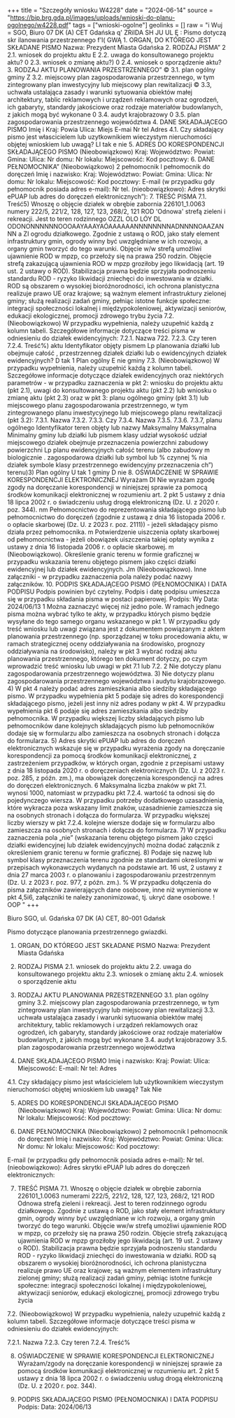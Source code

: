 +++
title = "Szczegóły wniosku W4228"
date = "2024-06-14"
source = "https://bip.brg.gda.pl/images/uploads/wnioski-do-planu-ogolnego/w4228.pdf"
tags = ["wnioski-ogolne"]
geolinks = []
raw = "i Wuj = SGO,  Biuro 07 DK (A)  CET Gdańska   q' ZRiIDA SH  JU UL Ę :  Pismo dotyczą skr ilanowania przestrzennego f'l( GWĄ 1. ORGAN, DO KTÓREGO JEST SKŁADANE PISMO Nazwa: Prezydent Miasta Gdańska 2. RODZAJ PISMA” 2 2.1. wniosek do projektu aktu E 2.2. uwaga do konsultowanego projektu aktu? 0 2.3. wniosek o zmianę aktu?) 0 2.4. wniosek o sporządzenie aktu? 3. RODZAJ AKTU PLANOWANIA PRZESTRZENNEGO” © 3.1. plan ogólny gminy Z 3.2. miejscowy plan zagospodarowania przestrzennego, w tym zintegrowany plan inwestycyjny lub miejscowy plan rewitalizacji © 3.3, uchwała ustalająca zasady i warunki sytuowania obiektów małej architektury, tablic reklamowych i urządzeń reklamowych oraz ogrodzeń, ich gabaryty, standardy jakościowe oraz rodzaje materiałów budowlanych, z jakich mogą być wykonane 0 3.4. audyt krajobrazowy 0 3.5. plan zagospodarowania przestrzennego województwa 4. DANE SKŁADAJĄCEGO PISMO Imię i Kraj: Powia Ulica: Miejs E-mai Nr tel Adres 4.1. Czy składający pismo jest włascicielem lub uzytkownikiem wieczystym nieruchomości objętej wnioskiem lub uwagą? LI tak e nie 5. ADRES DO KORESPONDENCJI SKŁADAJĄCEGO PISMO (Nieobowiązkowo) Kraj: Województwo: Powiat: Gmina: Ulica: Nr domu: Nr lokalu: Miejscowość: Kod pocztowy: 6. DANE PEŁNOMOCNIKA” (Nieobowiązkowo) 2 pełnomocnik l pełnomocnik do doręczeń Imię i nazwisko: Kraj: Województwo: Powiat: Gmina: Ulica: Nr domu: Nr lokalu: Miejscowość: Kod pocztowy: E-mail (w przypadku gdy pełnomocnik posiada adres e-mail): Nr tel. (nieobowiązkowo): Adres skrytki ePUAP lub adres do doręczeń elektronicznych”): 7. TREŚĆ PISMA 7.1. Treść5) Wnoszę o objęcie działek w obrębie zabornia 226101_1.0063 numery 222/5, 221/2, 128, 127, 123, 268/2, 121 ROD 'Odnowa' strefą zieleni i rekreacji. Jest to teren rodzinnego OZZL OLO LÓY DL ODONONNNNNNOOOAAYAAAYAÓAAAAAANNNNNNNNADNNNNOAAZAN NN a ZI  ogrodu działkowego. Zgodnie z ustawą o ROD, jako stały element infrastruktury gmin, ogrody winny być uwzględniane w ich rozwoju, a organy gmin tworzyć do tego warunki. Objęcie w/w strefą umożliwi ujawnienie ROD w mpzp, co przełoży się na prawa 250 rodzin. Objęcie strefą zakazującą ujawnienia ROD w mpzp groziłoby jego likwidacją (art. 19 ust. 2 ustawy o ROD). Stabilizacja prawna będzie sprzyjała podnoszeniu standardu ROD - ryzyko likwidacji zniechęci do inwestowania w działki. ROD są obszarem o wysokiej bioróżnorodności, ich ochrona planistyczna realizuje prawo UE oraz krajowe; są ważnym element infrastruktury zielonej gminy; służą realizacji zadań gminy, pełniąc istotne funkcje społeczne: integracji społeczności lokalnej i międzypokoleniowej, aktywizacji seniorów, edukacji ekologicznej, promocji zdrowego trybu życia 7.2. (Nieobowiązkowo) W przypadku wypełnienia, należy uzupełnić każdą z kolumn tabeli. Szczegółowe informacje dotyczące treści pisma w odniesieniu do działek ewidencyjnych:  7.2.1. Nazwa 722. 7.2.3. Czy teren 7.2.4. Treść%)  aktu Identyfikator objęty pismem Lp planowania działki lub obejmuje całość , przestrzenneg działek działki lub o ewidencyjnych działek ewidencyjnych? D tak 1 Plan ogólny E nie gminy 7.3. (Nieobowiązkowo) W przypadku wypełnienia, należy uzupełnić każdą z kolumn tabeli. Szczegółowe informacje dotyczące działek ewidencyjnych oraz niektórych parametrów - w przypadku zaznaczenia w pkt 2: wniosku do projektu aktu (pkt 2.1), uwagi do konsultowanego projektu aktu (pkt 2.2) lub wniosku o zmianę aktu (pkt 2.3) oraz w pkt 3: planu ogólnego gminy (pkt 3.1) lub miejscowego planu zagospodarowania przestrzennego, w tym zintegrowanego planu inwestycyjnego lub miejscowego planu rewitalizacji (pkt 3.2): 7.3.1. Nazwa 7.3.2. 7.3.3. Czy 7.3.4. Nazwa 7.3.5. 7.3.6. 7.3.7, planu ogólnego Identyfikator  teren objęty lub nazwy Maksymalny  Maksymalna Minimalny gminy lub działki lub pismem klasy udział wysokość udział miejscowego działek obejmuje przeznaczenia  powierzchni zabudowy powierzchni Lp planu ewidencyjnych całość terenu (albo zabudowy m biologicznie .  zagospodarowa działki lub symbol lub % czynnej % nia działek symbole klasy przestrzennego ewidencyjny  przeznaczenia ch”) terenu)3) Plan ogólny U tak 1 gminy D nie  8. OŚWIADCZENIE W SPRAWIE KORESPONDENCJI ELEKTRONICZNEJ   Wyrażam DI Nie wyrażam  zgodę zgody  na doręczanie korespondencji w niniejszej sprawie za pomocą środków komunikacji elektronicznej w rozumieniu art. 2 pkt 5 ustawy z dnia 18 lipca 2002 r. o świadczeniu usług drogą elektroniczną (Dz. U. z 2020 r. poz. 344). nm Pełnomocnictwo do reprezentowania składającego pismo lub pełnomocnictwo do doręczeń (zgodnie z ustawą z dnia 16 listopada 2006 r. o opłacie skarbowej (Dz. U. z 2023 r. poz. 2111)) - jeżeli składający pismo działa przez pełnomocnika. m Potwierdzenie uiszczenia opłaty skarbowej od pełnomocnictwa - jeżeli obowiązek uiszczenia takiej opłaty wynika z ustawy z dnia 16 listopada 2006 r. o opłacie skarbowej. m (Nieobowiązkowo). Określenie granic terenu w formie graficznej w przypadku wskazania terenu objętego pismem jako części działki ewidencyjnej lub działek ewidencyjnych. Jm (Nieobowiązkowo). Inne załączniki - w przypadku zaznaczenia pola należy podać nazwy załączników. 10. PODPIS SKŁADAJĄCEGO PISMO (PEŁNOMOCNIKA) I DATA PODPISU Podpis powinien być czytelny. Podpis i datę podpisu umieszcza się w przypadku składania pisma w postaci papierowej. Podpis: Wy Data: 2024/06/13 1 Można zaznaczyć więcej niż jedno pole. W ramach jednego pisma można wybrać tylko te akty, w przypadku których pismo będzie wysyłane do tego samego organu wskazanego w pkt 1. W przypadku gdy treść wniosku lub uwagi związana jest z dokumentem powiązanym z aktem planowania przestrzennego (np. sporządzanej w toku procedowania aktu, w ramach strategicznej oceny oddziaływania na środowisko, prognozy oddziaływania na środowisko), należy w pkt 3 wybrać rodzaj aktu planowania przestrzennego, którego ten dokument dotyczy, po czym wprowadzić treść wniosku lub uwagi w pkt 7.1 lub 7.2. 2 Nie dotyczy planu zagospodarowania przestrzennego województwa. 3) Nie dotyczy planu zagospodarowania przestrzennego województwa i audytu krajobrazowego. 4) W pkt 4 należy podać adres zamieszkania albo siedziby składającego pismo. W przypadku wypełnienia pkt 5 podaje się adres do korespondencji składającego pismo, jeżeli jest inny niż adres podany w pkt 4. W przypadku wypełnienia pkt 6 podaje się adres zamieszkania albo siedziby pełnomocnika. W przypadku większej liczby składających pismo lub pełnomocników dane kolejnych składających pismo lub pełnomocników dodaje się w formularzu albo zamieszcza na osobnych stronach i dołącza do formularza. 5) Adres skrytki ePUAP lub adres do doręczeń elektronicznych wskazuje się w przypadku wyrażenia zgody na doręczanie korespondencji za pomocą środków komunikacji elektronicznej, z zastrzeżeniem przypadków, w których organ, zgodnie z przepisami ustawy z dnia 18 listopada 2020 r. o doręczeniach elektronicznych (Dz. U. z 2023 r. poz. 285, z późn. zm.), ma obowiązek doręczenia korespondencji na adres do doręczeń elektronicznych. 6 Maksymalna liczba znaków w pkt 7.1. wynosi 1000, natomiast w przypadku pkt 7.2.4. wartość ta odnosi się do pojedynczego wiersza. W przypadku potrzeby dodatkowego uzasadnienia, które wykracza poza wskazany limit znaków, uzasadnienie zamieszcza się na osobnych stronach i dołącza do formularza. W przypadku większej liczby wierszy w pkt 7.2.4. kolejne wiersze dodaje się w formularzu albo zamieszcza na osobnych stronach i dołącza do formularza. 7) W przypadku zaznaczenia pola „nie” (wskazania terenu objętego pismem jako części działki ewidencyjnej lub działek ewidencyjnych) można dodać załącznik z określeniem granic terenu w formie graficznej. 8) Podaje się nazwę lub symbol klasy przeznaczenia terenu zgodnie ze standardami określonymi w przepisach wykonawczych wydanych na podstawie art. 16 ust, 2 ustawy z dnia 27 marca 2003 r. o planowaniu i zagospodarowaniu przestrzennym (Dz. U. z 2023 r. poz. 977, z późn. zm.). % W przypadku dołączenia do pisma załączników zawierających dane osobowe, inne niż wymienione w pkt 4,5i6, załączniki te należy zanonimizować, tj. ukryć dane osobowe. !  OOP "
+++

Biuro SGO,
 ul. Gdańska 07 DK (A) CET,
 80-001 Gdańsk

Pismo dotyczące planowania przestrzennego gwiazdki.
1. ORGAN, DO KTÓREGO JEST SKŁADANE PISMO
Nazwa: Prezydent Miasta Gdańska

2. RODZAJ PISMA
2.1. wniosek do projektu aktu
2.2. uwaga do konsultowanego projektu aktu
2.3. wniosek o zmianę aktu
2.4. wniosek o sporządzenie aktu

3. RODZAJ AKTU PLANOWANIA PRZESTRZENNEGO
3.1. plan ogólny gminy
3.2. miejscowy plan zagospodarowania przestrzennego, w tym zintegrowany plan inwestycyjny lub miejscowy plan rewitalizacji
3.3. uchwała ustalająca zasady i warunki sytuowania obiektów małej architektury, tablic reklamowych i urządzeń reklamowych oraz ogrodzeń, ich gabaryty, standardy jakościowe oraz rodzaje materiałów budowlanych, z jakich mogą być wykonane
3.4. audyt krajobrazowy
3.5. plan zagospodarowania przestrzennego województwa

4. DANE SKŁADAJĄCEGO PISMO
Imię i nazwisko:
Kraj:
Powiat:
Ulica:
Miejscowość:
E-mail:
Nr tel:
Adres

4.1. Czy składający pismo jest właścicielem lub użytkownikiem wieczystym nieruchomości objętej wnioskiem lub uwagą?
Tak Nie

5. ADRES DO KORESPONDENCJI SKŁADAJĄCEGO PISMO (Nieobowiązkowo)
Kraj: Województwo: Powiat: Gmina: Ulica: Nr domu: Nr lokalu: Miejscowość: Kod pocztowy:

6. DANE PEŁNOMOCNIKA (Nieobowiązkowo)
2 pełnomocnik l pełnomocnik do doręczeń
Imię i nazwisko:
Kraj: Województwo: Powiat: Gmina: Ulica: Nr domu: Nr lokalu: Miejscowość: Kod pocztowy:

E-mail (w przypadku gdy pełnomocnik posiada adres e-mail):
Nr tel. (nieobowiązkowo):
Adres skrytki ePUAP lub adres do doręczeń elektronicznych:

7. TREŚĆ PISMA
7.1. Wnoszę o objęcie działek w obrębie zabornia 226101_1.0063 numerami 222/5, 221/2, 128, 127, 123, 268/2, 121 ROD Odnowa strefą zieleni i rekreacji. Jest to teren rodzinnego ogrodu działkowego. Zgodnie z ustawą o ROD, jako stały element infrastruktury gmin, ogrody winny być uwzględniane w ich rozwoju, a organy gmin tworzyć do tego warunki. Objęcie ww/w strefą umożliwi ujawnienie ROD w mpzp, co przełoży się na prawa 250 rodzin. Objęcie strefą zakazującą ujawnienia ROD w mpzp groziłoby jego likwidacją (art. 19 ust. 2 ustawy o ROD). Stabilizacja prawna będzie sprzyjała podnoszeniu standardu ROD - ryzyko likwidacji zniechęci do inwestowania w działki. ROD są obszarem o wysokiej bioróżnorodności, ich ochrona planistyczna realizuje prawo UE oraz krajowe; są ważnym elementem infrastruktury zielonej gminy; służą realizacji zadań gminy, pełniąc istotne funkcje społeczne: integracji społeczności lokalnej i międzypokoleniowej, aktywizacji seniorów, edukacji ekologicznej, promocji zdrowego trybu życia

7.2. (Nieobowiązkowo) W przypadku wypełnienia, należy uzupełnić każdą z kolumn tabeli. Szczegółowe informacje dotyczące treści pisma w odniesieniu do działek ewidencyjnych:

7.2.1. Nazwa
7.2.3. Czy teren
7.2.4. Treść%

8. OŚWIADCZENIE W SPRAWIE KORESPONDENCJI ELEKTRONICZNEJ
Wyrażam/zgody na doręczanie korespondencji w niniejszej sprawie za pomocą środków komunikacji elektronicznej w rozumieniu art. 2 pkt 5 ustawy z dnia 18 lipca 2002 r. o świadczeniu usług drogą elektroniczną (Dz. U. z 2020 r. poz. 344).

10. PODPIS SKŁADAJĄCEGO PISMO (PEŁNOMOCNIKA) I DATA PODPISU
Podpis: 
Data: 2024/06/13


